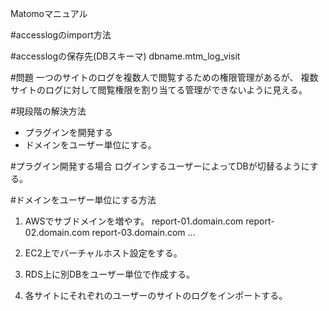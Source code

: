 <!--
title:   matomoマニュアル
tags:    Matomo
id:      33ef6875c7780c9993b4
private: false
-->
Matomoマニュアル

#accesslogのimport方法

#accesslogの保存先(DBスキーマ)
dbname.mtm_log_visit

#問題
一つのサイトのログを複数人で閲覧するための権限管理があるが、
複数サイトのログに対して閲覧権限を割り当てる管理ができないように見える。

#現段階の解決方法
* プラグインを開発する
* ドメインをユーザー単位にする。

#プラグイン開発する場合
ログインするユーザーによってDBが切替るようにする。

#ドメインをユーザー単位にする方法
1. AWSでサブドメインを増やす。
report-01.domain.com
report-02.domain.com
report-03.domain.com ...

2. EC2上でバーチャルホスト設定をする。
3. RDS上に別DBをユーザー単位で作成する。
4. 各サイトにそれぞれのユーザーのサイトのログをインポートする。